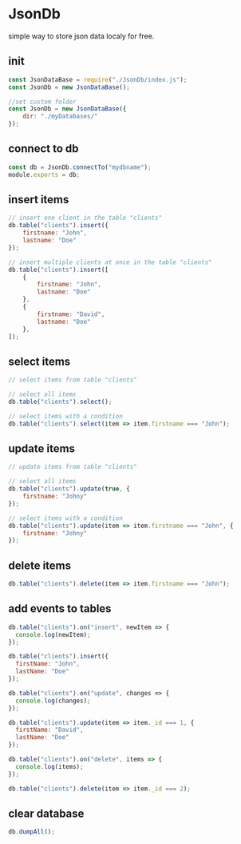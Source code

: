 # JsonDb

simple way to store json data localy for free.

## init
```js
const JsonDataBase = require("./JsonDb/index.js");
const JsonDb = new JsonDataBase();

//set custom folder
const JsonDb = new JsonDataBase({
    dir: "./myDatabases/"
});
```

## connect to db
```js
const db = JsonDb.connectTo("mydbname");
module.exports = db;
```

## insert items
```js
// insert one client in the table "clients"
db.table("clients").insert({
    firstname: "John",
    lastname: "Doe"
});

// insert multiple clients at once in the table "clients"
db.table("clients").insert([
    {
        firstname: "John",
        lastname: "Doe"
    },
    {
        firstname: "David",
        lastname: "Doe"
    },
]);
```

## select items
```js
// select items from table "clients"

// select all items
db.table("clients").select();

// select items with a condition
db.table("clients").select(item => item.firstname === "John");
```

## update items
```js
// update items from table "clients"

// select all items
db.table("clients").update(true, {
    firstname: "Johny"
});

// select items with a condition
db.table("clients").update(item => item.firstname === "John", {
    firstname: "Johny"
});
```

## delete items
```js
db.table("clients").delete(item => item.firstname === "John");
```

## add events to tables
```js
db.table("clients").on("insert", newItem => {
  console.log(newItem);
});

db.table("clients").insert({
  firstName: "John",
  lastName: "Doe"
});

db.table("clients").on("update", changes => {
  console.log(changes);
});

db.table("clients").update(item => item._id === 1, {
  firstName: "David",
  lastName: "Doe"
});

db.table("clients").on("delete", items => {
  console.log(items);
});

db.table("clients").delete(item => item._id === 2);
```

## clear database
```js
db.dumpAll();
```
